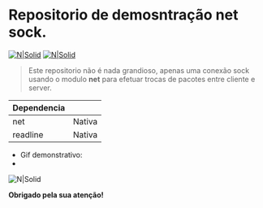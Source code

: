 # Repositorio de demosntração net sock.

[![N|Solid](https://cdn.discordapp.com/attachments/631607183301148672/724397007170568313/paypal.png)](https://www.paypal.com/cgi-bin/webscr?cmd=_donations&business=fabinhoec2210@gmail.com&item_name=F%C3%A1bio&currency_code=BRL)  [![N|Solid](https://cdn.discordapp.com/attachments/631607183301148672/724397005543178270/picpay.png)](https://app.picpay.com/user/Snooh)


> Este repositorio não é nada grandioso, apenas uma conexão sock usando o modulo **net** para efetuar trocas de pacotes entre cliente e server.


| Dependencia | |
| - | - |
| net | Nativa |
| readline |Nativa |

- Gif demonstrativo:
- 
![N|Solid](https://imgur.com/MlSX5WR.gif)


**Obrigado pela sua atenção!**
	
